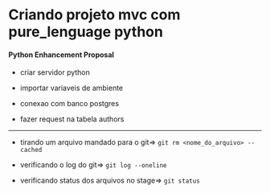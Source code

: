 # Criando projeto mvc com pure_lenguage python

#### Python Enhancement Proposal


* criar servidor python

* importar variaveis de ambiente

* conexao com banco postgres

* fazer request na tabela authors
_____________________________________________

- tirando um arquivo mandado para o git=> `git rm <nome_do_arquivo> --cached`


- verificando o log do git=> `git log --oneline`


- verificando status dos arquivos no stage=> `git status`
